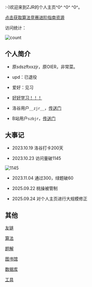 :-)欢迎来到ZJR的个人主页^0^ ^0^ ^0^。

[点击获取算法竞赛进阶指南资源](https://mp.weixin.qq.com/s/i6yMw_tZRMDZhutDeSVt2Q)

访问统计：

![count](https://s01.flagcounter.com/count2/vnI1/bg_FFFFFF/txt_000000/border_CCCCCC/columns_2/maxflags_100/viewers_0/labels_0/pageviews_1/flags_0/percent_0)

## 个人简介

- 原sdszftxxzjr，原OIER，非常菜。

- upd：已退役
  
- 爱好：见习

- [好好学习！！！](https://www.bilibili.com/video/BV1iKhYzjEi8)
  
- 洛谷用户`__zjr__`，[传送门](https://www.luogu.com.cn/user/771893)

- B站用户`szbjr`，[传送门](https://space.bilibili.com/3546754607745681)

## 大事记

- 2023.10.19 洛谷打卡200天

- 2023.10.23 访问量破1145

![1145](https://cdn.luogu.com.cn/upload/image_hosting/2wgx43ub.png?x-oss-process=image/resize,m_lfit,h_170,w_225)

- 2023.11.04 通过300，绿题破60

- 2025.09.22 桃操被管制

- 2025.09.24 对个人主页进行大规模修正

## 其他

[友链](https://zjr9898.github.io/Friends)

[算法](https://zjr9898.github.io/Algorithms)

[题解](https://zjr9898.github.io/Solution)

[图书馆](https://zjr9898.github.io/Books)

[数据库](https://zjr9898.github.io/Data)

[工具](https://zjr9898.github.io/Tools)
